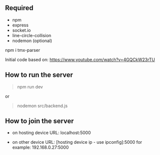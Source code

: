 ## Required
- npm
- express
- socket.io
- line-circle-collision
- nodemon (optional)

npm i tmx-parser

Initial code based on: 
https://www.youtube.com/watch?v=4GQCkW23rTU


## How to run the server
> npm run dev


or 


> nodemon src/backend.js


## How to join the server
 - on hosting device
 URL: localhost:5000

 - on other device
 URL: [hosting device ip - use ipconfig]:5000
 for example: 192.168.0.27:5000

 
 